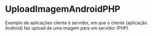 # UploadImagemAndroidPHP
Exemplo de aplicações cliente e servidor, em que o cliente (aplicação Android) faz upload de uma imagem para um servidor (PHP)
